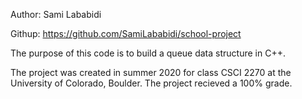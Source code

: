 Author: Sami Lababidi

Githup: https://github.com/SamiLababidi/school-project

The purpose of this code is to build a queue data structure in C++.

The project was created in summer 2020 for class CSCI 2270 at the University of Colorado, Boulder. The project recieved a 100% grade.
